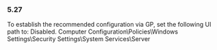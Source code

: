 
### 5.27  
To establish the recommended configuration via GP, set the following UI path to: Disabled. 
Computer Configuration\Policies\Windows Settings\Security Settings\System 
Services\Server 
   